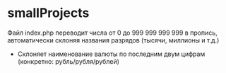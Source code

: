 # smallProjects
Файл index.php переводит числа от 0 до 999 999 999 999 в пропись, автоматически склоняя названия разрядов (тысячи, миллионы и т.д.)
+ Склоняет наименование валюты по последним двум цифрам (конкретно: рубль/рубля/рублей)
